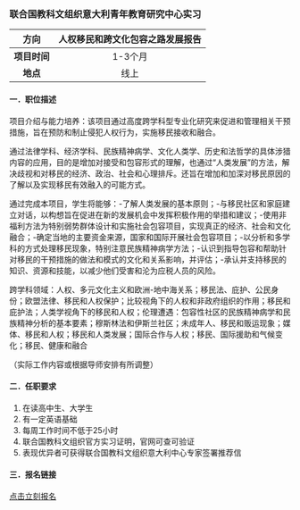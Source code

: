 ### 联合国教科文组织意大利青年教育研究中心实习


|  **方向**  | 人权移民和跨文化包容之路发展报告 |
|:--------:|:------------:|
| **项目时间** |    1-3个月     |
|  **地点**  |      线上      |


#### 一．职位描述

项目介绍与能力培养：该项目通过高度跨学科型专业化研究来促进和管理相关干预措施，旨在预防和制止侵犯人权行为，实施移民接收和融合。

通过法律学科、经济学科、民族精神病学、文化人类学、历史和法哲学的具体涉猎内容的应用，目的是增加对接受和包容形式的理解，也通过“人类发展”的方法，解决歧视和对移民的经济、政治、社会和心理排斥。还旨在增加和加深对移民原因的了解以及实现移民有效融入的可能方式。

通过完成本项目，学生将能够：-了解人类发展的基本原则；-与移民社区和家庭建立对话，以构想旨在促进在新的发展机会中发挥积极作用的举措和建议；-使用非福利方法为特别弱势群体设计和实施社会包容项目，实现真正的经济、社会和文化融合；-确定当地的主要资金来源，国家和国际开展社会包容项目；-以分析和多学科的方式处理移民现象，特别注意民族精神病学方法；-认识到指导包容和帮助针对移民的干预措施的做法和模式的文化和关系影响，并评估；-承认并支持移民的知识、资源和技能，以减少他们受害和沦为应税人员的风险。

跨学科领域：人权、多元文化主义和欧洲-地中海关系；移民法、庇护、公民身份；欧盟法律、移民和人权保护；比较视角下的人权和非政府组织的作用；移民和庇护法；人类学视角下的移民和人权；伦理遭遇：包容性社区的民族精神病学和民族精神分析的基本要素；穆斯林法和伊斯兰社区；未成年人、移民和贩运现象；媒体、移民和人权；移民和人类发展；国际合作与人权；移民、国际援助和气候变化；移民、健康和融合

（实际工作内容或根据导师安排有所调整）

#### 二．任职要求

1. 在读高中生、大学生
2. 有一定英语基础
3. 每周工作时间不低于25小时
4. 联合国教科文组织官方实习证明，官网可查可验证
5. 表现优异者可获得联合国教科文组织意大利中心专家签署推荐信


#### 三．报名链接
[点击立刻报名](https://ezygcyygfb.feishu.cn/share/base/form/shrcnyoWDn0NwQnTyfwrxo3XOnh)
